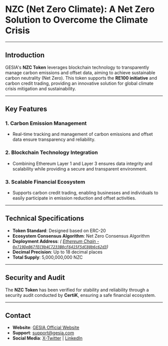 # **NZC (Net Zero Climate): A Net Zero Solution to Overcome the Climate Crisis**

---

## **Introduction**

GESIA's **NZC Token** leverages blockchain technology to transparently manage carbon emissions and offset data, aiming to achieve sustainable carbon neutrality (Net Zero). This token supports the **RE100 initiative** and carbon credit trading, providing an innovative solution for global climate crisis mitigation and sustainability.

---

## **Key Features**

### 1. **Carbon Emission Management**
- Real-time tracking and management of carbon emissions and offset data ensure transparency and reliability.

### 2. **Blockchain Technology Integration**
- Combining Ethereum Layer 1 and Layer 3 ensures data integrity and scalability while providing a secure and transparent environment.

### 3. **Scalable Financial Ecosystem**
- Supports carbon credit trading, enabling businesses and individuals to easily participate in emission reduction and offset activities.

---

## **Technical Specifications**

- **Token Standard**: Designed based on ERC-20
- **Ecosystem Consensus Algorithm**: Net Zero Consensus Algorithm
- **Deployment Address**: *( [Ethereum Chain - `0x719DeB67fEC9b4C7233B0cF6415F5dC80b6c62d3`](https://etherscan.io/token/0x719deb67fec9b4c7233b0cf6415f5dc80b6c62d3))*
- **Decimal Precision**: Up to 18 decimal places
- **Total Supply**: 5,000,000,000 NZC

---

## **Security and Audit**

The **NZC Token** has been verified for stability and reliability through a security audit conducted by **CertiK**, ensuring a safe financial ecosystem.

---

## **Contact**

- **Website**: [GESIA Official Website](https://www.gesia.io)  
- **Support**: [support@gesia.com](mailto:support@gesia.io)  
- **Social Media**: [X-Twitter](https://x.com/gecavengers) | [LinkedIn](https://www.linkedin.com/company/gesia)

